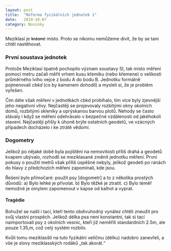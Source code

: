```yaml
---
layout: post
title:  "Reforma fyzikálních jednotek 1"
date:   2019-10-07
category: Novinky
---
```


Meziklasí je ~~krásné~~ místo. Proto se nikomu nemůžeme divit, že by se tam chtěl nastěhovat.

### První soustava jednotek
Protože Meziklasí špatně pochopilo význam soustavy SI, tak místo měření pomocí metru začali měřit vrhem kusu křemíku (nebo křemene) o velikosti průměrného lvího vejce z bodu A do bodu B. Jednotku formálně pojmenovali _cbkd_ (co by kamenem dohodil) a mysleli si, že je problém vyřešen.

Čím déle však měření v jednotkách cbkd probíhalo, tím více byly zjevnější jeho negativní vlivy. Nejčastěji se projevovaly rozbitými okny okolních domů, rozbitými skleníky a oprýskanou barvou plotů. Nehody se často stávaly i když se měření odehrávalo v bezpečné vzdálenosti od jakéhokoli stavení. Nejčastěji přišly k úhoně brýle ostatních geodetů, ve vzácných případech docházelo i ke ztrátě vědomí.

### Dogometry
Jelikož po nějaké době byla pojištění na nemovitosti příliš drahá a geodetů kvapem ubývalo, rozhodli se meziklasané změnit jednotku měření. První pokusy o použití metrů však příliš úspěšné nebyly, jelikož geodeti po ranách do hlavy z předchozích měření zapomínali, kde jsou.

Řešení bylo přímočaré: použít psy [dogometr] a to z několika prostých důvodů:
a) Bylo lehké je přivolat.
b) Bylo těžké je ztratit.
c) Bylo téměř nemožné je omylem zapomenout v kapse od kalhot a vyprat.

#### Tragédie
Bohužel se našli i tací, kteří tento obdivuhodný vynález chtěli zneužít pro svůj vlastní prospěch. Jelikož délka psa není konstantní, tak si tací naimportovali psy z okolních vesnic, kteří již neměřili standardních 2.5m, ale pouze 1.35,m, což celý systém rozbilo.

Kvůli tomu meziklasští na tuto fyzikální veličinu (délku) nadobro zanevřeli, a vše je slovy meziklasských rodáků „tak akorát.“
